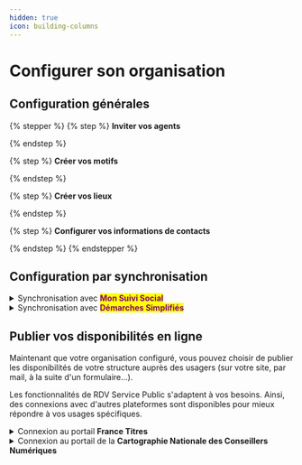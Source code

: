 ```yaml
---
hidden: true
icon: building-columns
---
```


# Configurer son organisation

## Configuration générales&#x20;

{% stepper %}
{% step %}
**Inviter vos agents**&#x20;


{% endstep %}

{% step %}
**Créer vos motifs**&#x20;


{% endstep %}

{% step %}
**Créer vos lieux**&#x20;


{% endstep %}

{% step %}
**Configurer vos informations de contacts**


{% endstep %}
{% endstepper %}

## Configuration par synchronisation

<details>

<summary>Synchronisation avec <mark style="color:purple;"><strong>Mon Suivi Social</strong></mark> </summary>



</details>

<details>

<summary>Synchronisation avec <mark style="color:purple;"><strong>Démarches Simplifiés</strong></mark></summary>



</details>

## **Publier vos disponibilités en ligne**&#x20;

Maintenant que votre organisation configuré, vous pouvez choisir de publier les disponibilités de votre structure auprès des usagers (sur votre site, par mail, à la suite d'un formulaire...).&#x20;





Les fonctionnalités de RDV Service Public s'adaptent à vos besoins. Ainsi, des connexions avec d'autres plateformes sont disponibles pour mieux répondre à vos usages spécifiques.

<details>

<summary>Connexion au portail <strong>France Titres</strong> </summary>

Relier vos motifs RDV Service Public au portail France Titres&#x20;

[➡️ Consulter le tutoriel](https://scribehow.com/shared/Configurez_votre_organisation_sur_RDV_Service_Public_DR__Xjgc9TCtSaSmotYxkSguPg)

</details>

<details>

<summary>Connexion au portail de la <strong>Cartographie Nationale des Conseillers Numériques</strong> </summary>

Lorsque la prise de rendez-vous en ligne est activée dans vos motifs sur RDV Service Public, vos disponibilités apparaitront automatiquement sur la [Cartographie](https://www.conseiller-numerique.gouv.fr/).&#x20;

</details>



